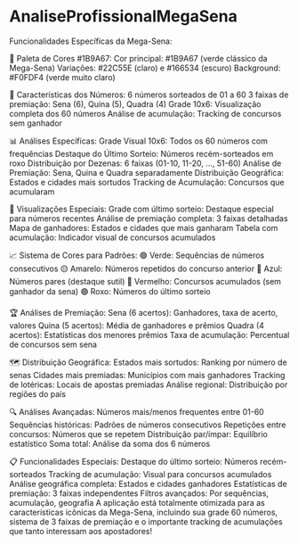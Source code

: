 # AnaliseProfissionalMegaSena

Funcionalidades Específicas da Mega-Sena:

🎨 Paleta de Cores #1B9A67:
Cor principal: #1B9A67 (verde clássico da Mega-Sena)
Variações: #22C55E (claro) e #166534 (escuro)
Background: #F0FDF4 (verde muito claro)

🎯 Características dos Números:
6 números sorteados de 01 a 60
3 faixas de premiação: Sena (6), Quina (5), Quadra (4)
Grade 10x6: Visualização completa dos 60 números
Análise de acumulação: Tracking de concursos sem ganhador

📊 Análises Específicas:
Grade Visual 10x6: Todos os 60 números com frequências
Destaque do Último Sorteio: Números recém-sorteados em roxo
Distribuição por Dezenas: 6 faixas (01-10, 11-20, ..., 51-60)
Análise de Premiação: Sena, Quina e Quadra separadamente
Distribuição Geográfica: Estados e cidades mais sortudos
Tracking de Acumulação: Concursos que acumularam

🎲 Visualizações Especiais:
Grade com último sorteio: Destaque especial para números recentes
Análise de premiação completa: 3 faixas detalhadas
Mapa de ganhadores: Estados e cidades que mais ganharam
Tabela com acumulação: Indicador visual de concursos acumulados

📈 Sistema de Cores para Padrões:
🟢 Verde: Sequências de números consecutivos
🟡 Amarelo: Números repetidos do concurso anterior
🔵 Azul: Números pares (destaque sutil)
🔴 Vermelho: Concursos acumulados (sem ganhador da sena)
🟣 Roxo: Números do último sorteio

🏆 Análises de Premiação:
Sena (6 acertos): Ganhadores, taxa de acerto, valores
Quina (5 acertos): Média de ganhadores e prêmios
Quadra (4 acertos): Estatísticas dos menores prêmios
Taxa de acumulação: Percentual de concursos sem sena

🗺️ Distribuição Geográfica:
Estados mais sortudos: Ranking por número de senas
Cidades mais premiadas: Municípios com mais ganhadores
Tracking de lotéricas: Locais de apostas premiadas
Análise regional: Distribuição por regiões do país

🔍 Análises Avançadas:
Números mais/menos frequentes entre 01-60
Sequências históricas: Padrões de números consecutivos
Repetições entre concursos: Números que se repetem
Distribuição par/ímpar: Equilíbrio estatístico
Soma total: Análise da soma dos 6 números

📋 Funcionalidades Especiais:
Destaque do último sorteio: Números recém-sorteados
Tracking de acumulação: Visual para concursos acumulados
Análise geográfica completa: Estados e cidades ganhadores
Estatísticas de premiação: 3 faixas independentes
Filtros avançados: Por sequências, acumulação, geografia
A aplicação está totalmente otimizada para as características icônicas da Mega-Sena, incluindo sua grade 60 números, sistema de 3 faixas de premiação e o importante tracking de acumulações que tanto interessam aos apostadores!

